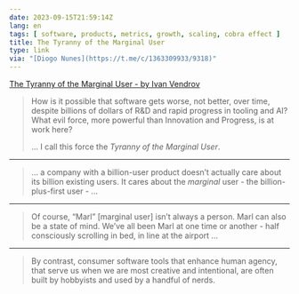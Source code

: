 ```yaml
---
date: 2023-09-15T21:59:14Z
lang: en
tags: [ software, products, metrics, growth, scaling, cobra effect ]
title: The Tyranny of the Marginal User
type: link
via: "[Diogo Nunes](https://t.me/c/1363309933/9318)"
---
```


[The Tyranny of the Marginal User - by Ivan Vendrov](https://nothinghuman.substack.com/p/the-tyranny-of-the-marginal-user)

> How is it possible that software gets worse, not better, over time, despite billions of dollars of R&D and rapid progress in tooling and AI? What evil force, more powerful than Innovation and Progress, is at work here?
>
> … I call this force the *Tyranny of the Marginal User*.

---

> … a company with a billion-user product doesn’t actually care about its billion existing users. It cares about the *marginal* user - the billion-plus-first user - …

---

> Of course, “Marl” [marginal user] isn’t always a person. Marl can also be a state of mind. We’ve all been Marl at one time or another - half consciously scrolling in bed, in line at the airport …

---

> By contrast, consumer software tools that enhance human agency, that serve us when we are most creative and intentional, are often built by hobbyists and used by a handful of nerds.
